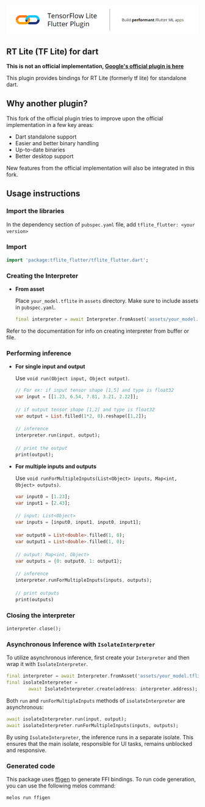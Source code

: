  <p align="center">
    <br>
    <img src="https://github.com/am15h/tflite_flutter_plugin/raw/update_readme/docs/tflite_flutter_cover.png"/>
    </br>
</p>

## RT Lite (TF Lite) for dart

**This is not an official implementation, [Google's official plugin is here](https://pub.dev/packages/tflite_flutter)**

This plugin provides bindings for RT Lite (formerly tf lite) for standalone dart.

## Why another plugin?

This fork of the official plugin tries to improve upon the official implementation in a few key areas:

* Dart standalone support
* Easier and better binary handling
* Up-to-date binaries
* Better desktop support

New features from the official implementation will also be integrated in this fork.

## Usage instructions

### Import the libraries

In the dependency section of `pubspec.yaml` file, add `tflite_flutter: <your version>`

### Import

```dart
import 'package:tflite_flutter/tflite_flutter.dart';
```

### Creating the Interpreter

- **From asset**

    Place `your_model.tflite` in `assets` directory. Make sure to include assets in `pubspec.yaml`.

    ```dart
    final interpreter = await Interpreter.fromAsset('assets/your_model.tflite');
    ```

Refer to the documentation for info on creating interpreter from buffer or file.

### Performing inference

- **For single input and output**

    Use `void run(Object input, Object output)`.

    ```dart
    // For ex: if input tensor shape [1,5] and type is float32
    var input = [[1.23, 6.54, 7.81, 3.21, 2.22]];

    // if output tensor shape [1,2] and type is float32
    var output = List.filled(1*2, 0).reshape([1,2]);

    // inference
    interpreter.run(input, output);

    // print the output
    print(output);
    ```
  
- **For multiple inputs and outputs**

    Use `void runForMultipleInputs(List<Object> inputs, Map<int, Object> outputs)`.

    ```dart
    var input0 = [1.23];  
    var input1 = [2.43];  

    // input: List<Object>
    var inputs = [input0, input1, input0, input1];  

    var output0 = List<double>.filled(1, 0);  
    var output1 = List<double>.filled(1, 0);

    // output: Map<int, Object>
    var outputs = {0: output0, 1: output1};

    // inference  
    interpreter.runForMultipleInputs(inputs, outputs);

    // print outputs
    print(outputs)
    ```

### Closing the interpreter

```dart
interpreter.close();
```

### Asynchronous Inference with `IsolateInterpreter`

To utilize asynchronous inference, first create your `Interpreter` and then wrap it with `IsolateInterpreter`.

```dart
final interpreter = await Interpreter.fromAsset('assets/your_model.tflite');
final isolateInterpreter =
        await IsolateInterpreter.create(address: interpreter.address);
```

Both `run` and `runForMultipleInputs` methods of `isolateInterpreter` are asynchronous:

```dart
await isolateInterpreter.run(input, output);
await isolateInterpreter.runForMultipleInputs(inputs, outputs);
```

By using `IsolateInterpreter`, the inference runs in a separate isolate. This ensures that the main isolate, responsible for UI tasks, remains unblocked and responsive.

### Generated code

This package uses [ffigen](https://pub.dev/packages/ffigen) to generate FFI bindings. To run code generation, you can use the following melos command:

```sh
melos run ffigen 
```
